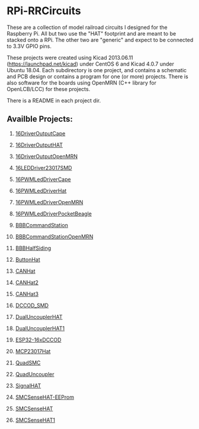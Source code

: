 # RPi-RRCircuits

These are a collection of model railroad circuits I designed for the Raspberry 
Pi.  All but two use the "HAT" footprint and are meant to be stacked onto a 
RPi.  The other two are "generic" and expect to be connected to 3.3V GPIO 
pins.

These projects were created using Kicad 2013.06.11
(https://launchpad.net/kicad) under CentOS 6 and Kicad 4.0.7 under Ubuntu
18.04. Each subdirectory is one project, and contains a schematic and PCB
design or contains a program for one (or more) projects. There is also
software for the boards using OpenMRN (C++ library for OpenLCB/LCC) for these
projects.

There is a README in each project dir.

## Availble Projects:

1. [16DriverOutputCape](https://github.com/RobertPHeller/RPi-RRCircuits/tree/master/16DriverOutputCape)

1. [16DriverOutputHAT](https://github.com/RobertPHeller/RPi-RRCircuits/tree/master/16DriverOutputHAT)

1. [16DriverOutputOpenMRN](https://github.com/RobertPHeller/RPi-RRCircuits/tree/master/16DriverOutputOpenMRN)

1. [16LEDDriver23017SMD](https://github.com/RobertPHeller/RPi-RRCircuits/tree/master/16LEDDriver23017SMD)

1. [16PWMLedDriverCape](https://github.com/RobertPHeller/RPi-RRCircuits/tree/master/16PWMLedDriverCape)

1. [16PWMLedDriverHat](https://github.com/RobertPHeller/RPi-RRCircuits/tree/master/16PWMLedDriverHat)

1. [16PWMLedDriverOpenMRN](https://github.com/RobertPHeller/RPi-RRCircuits/tree/master/16PWMLedDriverOpenMRN)

1. [16PWMLedDriverPocketBeagle](https://github.com/RobertPHeller/RPi-RRCircuits/tree/master/16PWMLedDriverPocketBeagle)

1. [BBBCommandStation](https://github.com/RobertPHeller/RPi-RRCircuits/tree/master/BBBCommandStation)

1. [BBBCommandStationOpenMRN](https://github.com/RobertPHeller/RPi-RRCircuits/tree/master/BBBCommandStationOpenMRN)

1. [BBBHalfSiding](https://github.com/RobertPHeller/RPi-RRCircuits/tree/master/BBBHalfSiding)

1. [ButtonHat](https://github.com/RobertPHeller/RPi-RRCircuits/tree/master/ButtonHat)

1. [CANHat](https://github.com/RobertPHeller/RPi-RRCircuits/tree/master/CANHat)

1. [CANHat2](https://github.com/RobertPHeller/RPi-RRCircuits/tree/master/CANHat2)

1. [CANHat3](https://github.com/RobertPHeller/RPi-RRCircuits/tree/master/CANHat3)

1. [DCCOD_SMD](https://github.com/RobertPHeller/RPi-RRCircuits/tree/master/DCCOD_SMD)

1. [DualUncouplerHAT](https://github.com/RobertPHeller/RPi-RRCircuits/tree/master/DualUncouplerHAT)

1. [DualUncouplerHAT1](https://github.com/RobertPHeller/RPi-RRCircuits/tree/master/DualUncouplerHAT1)

1. [ESP32-16xDCCOD](https://github.com/RobertPHeller/RPi-RRCircuits/tree/master/ESP32-16xDCCOD)

1. [MCP23017Hat](https://github.com/RobertPHeller/RPi-RRCircuits/tree/master/MCP23017Hat)

1. [QuadSMC](https://github.com/RobertPHeller/RPi-RRCircuits/tree/master/QuadSMC)

1. [QuadUncoupler](https://github.com/RobertPHeller/RPi-RRCircuits/tree/master/QuadUncoupler)

1. [SignalHAT](https://github.com/RobertPHeller/RPi-RRCircuits/tree/master/SignalHAT)

1. [SMCSenseHAT-EEProm](https://github.com/RobertPHeller/RPi-RRCircuits/tree/master/SMCSenseHAT-EEProm)

1. [SMCSenseHAT](https://github.com/RobertPHeller/RPi-RRCircuits/tree/master/SMCSenseHAT)

1. [SMCSenseHAT1](https://github.com/RobertPHeller/RPi-RRCircuits/tree/master/SMCSenseHAT1)

